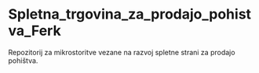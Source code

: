 # Spletna_trgovina_za_prodajo_pohistva_Ferk
Repozitorij za mikrostoritve vezane na razvoj spletne strani za prodajo pohištva.
